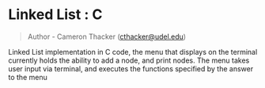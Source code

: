 # Linked List : C
> Author - Cameron Thacker (cthacker@udel.edu)

Linked List implementation in C code, the menu that displays on the terminal currently holds the ability to add a node, and print nodes. The menu takes user input via terminal, and executes the functions specified by the answer to the menu